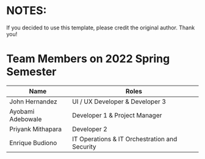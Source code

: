 # NOTES:
If you decided to use this template, please credit the original author. Thank you!

# Team Members on 2022 Spring Semester
| Name | Roles |
| --- | --- |
| John Hernandez | UI / UX Developer & Developer 3 |
| Ayobami Adebowale | Developer 1 & Project Manager |
| Priyank Mithapara | Developer 2 |
| Enrique Budiono | IT Operations & IT Orchestration and Security |